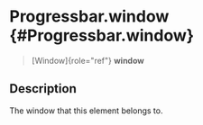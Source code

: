 Progressbar.window {#Progressbar.window}
==================

> [Window]{role="ref"} **window**

Description
-----------

The window that this element belongs to.
